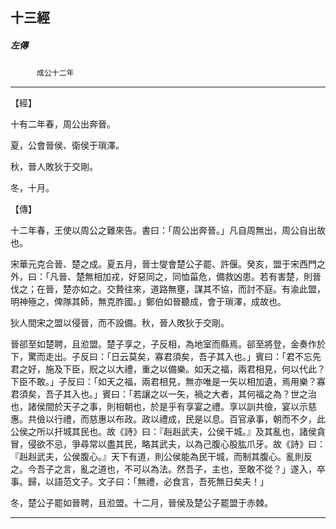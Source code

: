 

## 十三經

##### 左傳
　　　`成公十二年`

* * *

【經】

十有二年春，周公出奔晉。

夏，公會晉侯、衛侯于瑣澤。

秋，晉人敗狄于交剛。

冬，十月。

【傳】

十二年春，王使以周公之難來告。書曰：「周公出奔晉。」凡自周無出，周公自出故也。

宋華元克合晉、楚之成。夏五月，晉士燮會楚公子罷、許偃。癸亥，盟于宋西門之外，曰：「凡晉、楚無相加戎，好惡同之，同恤菑危，備救凶患。若有害楚，則晉伐之；在晉，楚亦如之。交贄往來，道路無壅，謀其不協，而討不庭。有渝此盟，明神殛之，俾隊其師，無克胙國。」鄭伯如晉聽成，會于瑣澤，成故也。

狄人間宋之盟以侵晉，而不設備。秋，晉人敗狄于交剛。

晉郤至如楚聘，且涖盟。楚子享之，子反相，為地室而縣焉。郤至將登，金奏作於下，驚而走出。子反曰：「日云莫矣，寡君須矣，吾子其入也。」賓曰：「君不忘先君之好，施及下臣，貺之以大禮，重之以備樂。如天之福，兩君相見，何以代此？下臣不敢。」子反曰：「如天之福，兩君相見，無亦唯是一矢以相加遺，焉用樂？寡君須矣，吾子其入也。」賓曰：「若讓之以一矢，禍之大者，其何福之為？世之治也，諸侯間於天子之事，則相朝也，於是乎有享宴之禮。享以訓共儉，宴以示慈惠。共儉以行禮，而慈惠以布政。政以禮成，民是以息。百官承事，朝而不夕，此公侯之所以扞城其民也。故《詩》曰：『赳赳武夫，公侯干城。』及其亂也，諸侯貪冒，侵欲不忌，爭尋常以盡其民，略其武夫，以為己腹心股肱爪牙。故《詩》曰：『赳赳武夫，公侯腹心。』天下有道，則公侯能為民干城，而制其腹心。亂則反之。今吾子之言，亂之道也，不可以為法。然吾子，主也，至敢不從？」遂入，卒事。歸，以語范文子。文子曰：「無禮，必食言，吾死無日矣夫！」

冬，楚公子罷如晉聘，且涖盟。十二月，晉侯及楚公子罷盟于赤棘。

* * *

